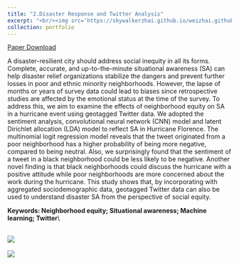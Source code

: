 ```yaml
---
title: "2.Disaster Response and Twitter Analysis"
excerpt: "<br/><img src='https://skywalkerzhai.github.io/weizhai.github.io/images/twitter_sentiment.jpg' width='800'>"
collection: portfolio
---
```

[Paper Download](https://doi.org/10.1016/j.ijdrr.2020.101611)

A disaster-resilient city should address social inequity in all its forms. Complete, accurate, and up-to-the-minute situational awareness (SA) can help disaster relief organizations stabilize the dangers and prevent further losses in poor and ethnic minority neighborhoods. However, the lapse of months or years of survey data could lead to biases since retrospective studies are affected by the emotional status at the time of the survey. To address this, we aim to examine the effects of neighborhood equity on SA in a hurricane event using geotagged Twitter data. We adopted the sentiment analysis, convolutional neural network (CNN) model and latent Dirichlet allocation (LDA) model to reflect SA in Hurricane Florence. The multinomial logit regression model reveals that the tweet originated from a poor neighborhood has a higher probability of being more negative, compared to being neutral. Also, we surprisingly found that the sentiment of a tweet in a black neighborhood could be less likely to be negative. Another novel finding is that black neighborhoods could discuss the hurricane with a positive attitude while poor neighborhoods are more concerned about the work during the hurricane. This study shows that, by incorporating with aggregated sociodemographic data, geotagged Twitter data can also be used to understand disaster SA from the perspective of social equity.

**Keywords: Neighborhood equity; Situational awareness; Machine learning; Twitter**\

<br/><img src='https://skywalkerzhai.github.io/weizhai.github.io/images/twitter_framework.jpg'> \
<br/><img src='https://skywalkerzhai.github.io/weizhai.github.io/images/twitter_DL.jpg'>

